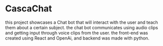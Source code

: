 # CascaChat

this project showcases a Chat bot that will interact with the user and teach them about a certain subject. the chat bot communicates using audio clips and getting input through voice clips from the user. the front-end was created using React and OpenAi, and backend was made with python.
